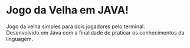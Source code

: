# Jogo da Velha em JAVA!
Jogo da velha simples para dois jogadores pelo terminal.  
Desenvolvido em Java com a finalidade de praticar os conhecimentos da linguagem.
